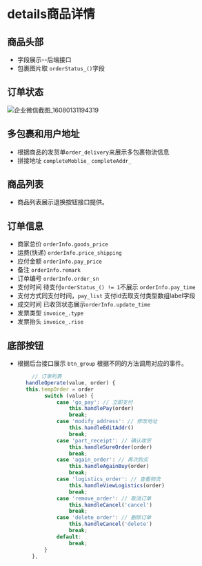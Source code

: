 # details商品详情

## 商品头部

- 字段展示--后端接口
- 包裹图片取 `orderStatus_()`字段

## 订单状态

![企业微信截图_16080131194319](https://i.loli.net/2021/02/23/iemDZvhMH3kfVCr.png)

## 多包裹和用户地址

- 根据商品的发货单`order_delivery`来展示多包裹物流信息
- 拼接地址 `completeMoblie_` `completeAddr_`

## 商品列表

- 商品列表展示退换按钮接口提供。

## 订单信息

- 商家总价 `orderInfo.goods_price`
- 运费(快递) `orderInfo.price_shipping`
- 应付金额 `orderInfo.pay_price`
- 备注 `orderInfo.remark`
- 订单编号 `orderInfo.order_sn`
- 支付时间 待支付`orderStatus_() != 1`不展示 `orderInfo.pay_time`
- 支付方式同支付时间，`pay_list` 支付id去取支付类型数组label字段
- 成交时间 已收货状态展示`orderInfo.update_time`
- 发票类型 `invoice_.type`
- 发票抬头 `invoice_.rise`

## 底部按钮

- 根据后台接口展示 `btn_group` 根据不同的方法调用对应的事件。

```js
		// 订单列表
	  handleOperate(value, order) {
      this.tempOrder = order
			switch (value) {
				case 'go_pay': // 立即支付
					this.handlePay(order)
					break;
				case 'modify_address': // 修改地址
					this.handleEditAddr()
					break;
				case 'part_receipt': // 确认收货
					this.handleSureOrder(order)
					break;
				case 'again_order': // 再次购买
					this.handleAgainBuy(order)
					break;
				case 'logistics_order': // 查看物流
					this.handleViewLogistics(order)
					break;
				case 'remove_order': // 取消订单
					this.handleCancel('cancel') 
					break;
				case 'delete_order': // 删除订单
					this.handleCancel('delete')
					break;
				default:
					break;
			}
		},
```